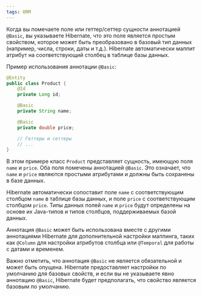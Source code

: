 ```yaml
---
tags: ORM
--- 
```

Когда вы помечаете поле или геттер/сеттер сущности аннотацией `@Basic`, вы указываете Hibernate, что это поле является простым свойством, которое может быть преобразовано в базовый тип данных (например, числа, строки, даты и т.д.). Hibernate автоматически маппит атрибут на соответствующий столбец в таблице базы данных.

Пример использования аннотации `@Basic`:

```java
@Entity
public class Product {
    @Id
    private Long id;

    @Basic
    private String name;

    @Basic
    private double price;

    // Геттеры и сеттеры
    // ...
}
```

В этом примере класс `Product` представляет сущность, имеющую поля `name` и `price`. Оба поля помечены аннотацией `@Basic`. Это означает, что `name` и `price` являются простыми атрибутами и должны быть сохранены в базе данных.

Hibernate автоматически сопоставит поле `name` с соответствующим столбцом `name` в таблице базы данных, и поле `price` с соответствующим столбцом `price`. Типы данных полей `name` и `price` будут определены на основе их Java-типов и типов столбцов, поддерживаемых базой данных.

Аннотация `@Basic` может быть использована вместе с другими аннотациями Hibernate для дополнительной настройки маппинга, таких как `@Column` для настройки атрибутов столбца или `@Temporal` для работы с датами и временем.

Важно отметить, что аннотация `@Basic` не является обязательной и может быть опущена. Hibernate предоставляет настройки по умолчанию для базовых свойств, и если вы не указываете явно аннотацию `@Basic`, Hibernate будет предполагать, что свойство является базовым по умолчанию.
